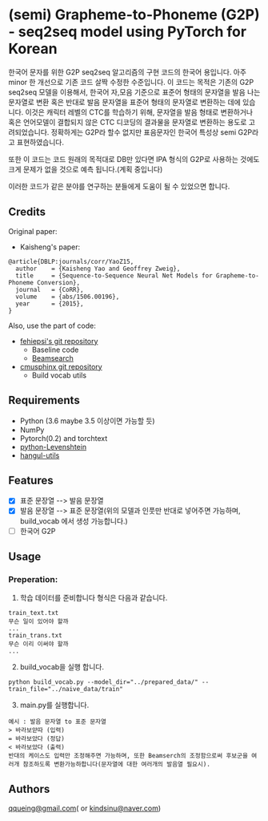 # (semi) Grapheme-to-Phoneme (G2P) - seq2seq model using PyTorch for Korean
한국어 문자를 위한 G2P seq2seq 알고리즘의 구현 코드의 한국어 용입니다. 아주 minor 한 개선으로 기존 코드 살짝 수정한 수준입니다.
이 코드는 목적은 기존의 G2P seq2seq 모델을 이용해서,
한국어 자,모음 기준으로 표준어 형태의 문자열을 발음 나는 문자열로 변환 혹은 반대로 발음 문자열을 표준어 형태의 문자열로 변환하는 데에 있습니다. 
이것은 캐릭터 레벨의 CTC를 학습하기 위해, 문자열을 발음 형태로 변환하거나 혹은 언어모델이 결합되지 않은 CTC 디코딩의 결과물을 문자열로 변환하는 용도로 고려되었습니다.
정확하게는 G2P라 할수 없지만 표음문자인 한국어 특성상 semi G2P라고 표현하였습니다. 

또한 이 코드는 코드 원래의 목적대로 DB만 있다면 IPA 형식의 G2P로 사용하는 것에도 크게 문제가 없을 것으로 예측 됩니다.(계획 중입니다)

이러한 코드가 같은 분야를 연구하는 분들에게 도움이 될 수 있었으면 합니다.
  

## Credits
Original paper:
- Kaisheng's paper:
```
@article{DBLP:journals/corr/YaoZ15,
  author    = {Kaisheng Yao and Geoffrey Zweig},
  title     = {Sequence-to-Sequence Neural Net Models for Grapheme-to-Phoneme Conversion},
  journal   = {CoRR},
  volume    = {abs/1506.00196},
  year      = {2015},
}
```

Also, use the part of code:
- [fehiepsi's git repository](https://fehiepsi.github.io/blog/grapheme-to-phoneme/)
   - Baseline code
   - [Beamsearch](https://github.com/MaximumEntropy/Seq2Seq-PyTorch/)
- [cmusphinx git repository](https://github.com/cmusphinx/g2p-seq2seq)
   - Build vocab utils
   
## Requirements
- Python (3.6 maybe 3.5 이상이면 가능할 듯)
- NumPy
- Pytorch(0.2) and torchtext 
- [python-Levenshtein](https://github.com/ztane/python-Levenshtein/)
- [hangul-utils](https://github.com/kaniblu/hangul-utils/)

## Features
- [x] 표준 문장열 --> 발음 문장열
- [x] 발음 문장열 --> 표준 문장열(위의 모델과 인풋만 반대로 넣어주면 가능하며, build_vocab 에서 생성 가능합니다.)
- [ ] 한국어 G2P 

## Usage
### Preperation:
1) 학습 데이터를 준비합니다 형식은 다음과 같습니다.
```
train_text.txt
무슨 일이 있어야 할까
...
train_trans.txt
무슨 이리 이써야 할까 
...
```
2) build_vocab을 실행 합니다.
```
python build_vocab.py --model_dir="../prepared_data/" --train_file="../naive_data/train"
```
3) main.py를 실행합니다.
```
예시 : 발음 문자열 to 표준 문자열 
> 바라보앋따 (입력)
= 바라보았다 (정답)
< 바라보았다 (출력)
반대의 케이스도 입력만 조정해주면 가능하며, 또한 Beamserch의 조정함으로써 후보군을 여러개 참조하도록 변환가능하합니다(문자열에 대한 여러개의 발음열 필요시).
```

## Authors
qqueing@gmail.com( or kindsinu@naver.com)


